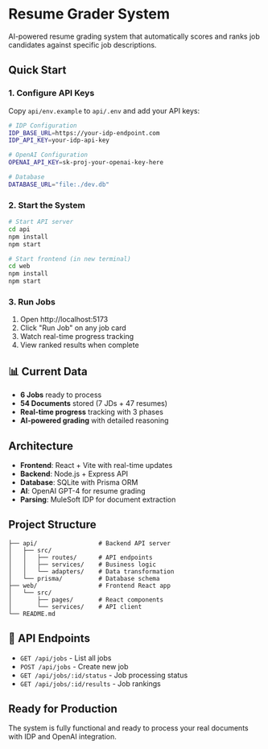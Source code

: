 # Resume Grader System

AI-powered resume grading system that automatically scores and ranks job candidates against specific job descriptions.

##  Quick Start

### 1. Configure API Keys
Copy `api/env.example` to `api/.env` and add your API keys:
```bash
# IDP Configuration
IDP_BASE_URL=https://your-idp-endpoint.com
IDP_API_KEY=your-idp-api-key

# OpenAI Configuration  
OPENAI_API_KEY=sk-proj-your-openai-key-here

# Database
DATABASE_URL="file:./dev.db"
```

### 2. Start the System
```bash
# Start API server
cd api
npm install
npm start

# Start frontend (in new terminal)
cd web
npm install
npm start
```

### 3. Run Jobs
1. Open http://localhost:5173
2. Click "Run Job" on any job card
3. Watch real-time progress tracking
4. View ranked results when complete

## 📊 Current Data
- **6 Jobs** ready to process
- **54 Documents** stored (7 JDs + 47 resumes)
- **Real-time progress** tracking with 3 phases
- **AI-powered grading** with detailed reasoning

##  Architecture
- **Frontend**: React + Vite with real-time updates
- **Backend**: Node.js + Express API
- **Database**: SQLite with Prisma ORM
- **AI**: OpenAI GPT-4 for resume grading
- **Parsing**: MuleSoft IDP for document extraction

##  Project Structure
```
├── api/                 # Backend API server
│   ├── src/
│   │   ├── routes/      # API endpoints
│   │   ├── services/    # Business logic
│   │   └── adapters/    # Data transformation
│   └── prisma/          # Database schema
├── web/                 # Frontend React app
│   └── src/
│       ├── pages/       # React components
│       └── services/    # API client
└── README.md
```

## 🔧 API Endpoints
- `GET /api/jobs` - List all jobs
- `POST /api/jobs` - Create new job
- `GET /api/jobs/:id/status` - Job processing status
- `GET /api/jobs/:id/results` - Job rankings

##  Ready for Production
The system is fully functional and ready to process your real documents with IDP and OpenAI integration.
